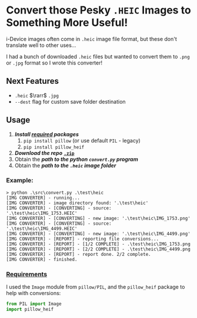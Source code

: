 # Convert those Pesky `.HEIC` Images to Something More Useful!

i-Device images often come in `.heic` image file format, but these don't translate well to other uses...

I had a bunch of downloaded `.heic` files but wanted to convert them to `.png` or `.jpg` format so I wrote this converter!

## Next Features

- `.heic` $\rarr$ `.jpg`
- `--dest` flag for custom save folder destination

## Usage

1. ***Install [required](#requirements) packages***
   1. `pip install pillow` (or use default `PIL` - legacy)
   2. `pip install pillow_heif`
2. ***Download the repo*** [**`.zip`**](https://github.com/XDwightsBeetsX/image-converter/archive/refs/heads/master.zip)
3. Obtain the ***path to the python `convert.py` program***
4. Obtain the ***path to the `.heic` image folder***

### Example:

```shell
> python .\src\convert.py .\test\heic
[IMG CONVERTER] - running...
[IMG CONVERTER] - image directory found: '.\test\heic'
[IMG CONVERTER] - [CONVERTING] - source:    '.\test\heic\IMG_1753.HEIC'
[IMG CONVERTER] - [CONVERTING] - new image: '.\test\heic\IMG_1753.png'
[IMG CONVERTER] - [CONVERTING] - source:    '.\test\heic\IMG_4499.HEIC'
[IMG CONVERTER] - [CONVERTING] - new image: '.\test\heic\IMG_4499.png'
[IMG CONVERTER] - [REPORT] - reporting file conversions...
[IMG CONVERTER] - [REPORT] - [1/2 COMPLETE] - .\test\heic\IMG_1753.png
[IMG CONVERTER] - [REPORT] - [2/2 COMPLETE] - .\test\heic\IMG_4499.png
[IMG CONVERTER] - [REPORT] - report done. 2/2 complete.
[IMG CONVERTER] - finished.
```

### [Requirements](requirements.txt)

I used the `Image` module from `pillow/PIL`, and the `pillow_heif` package to help with conversions:

```python
from PIL import Image
import pillow_heif
```

